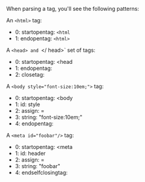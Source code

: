 

When parsing a tag, you'll see the following patterns:

An `<html>` tag:
- 0: startopentag: `<html`
- 1: endopentag: `<html>`

A `<head> and `</ head>` set of tags:
- 0: startopentag: <head
- 1: endopentag: <head>
- 2: closetag: </head>

A `<body style="font-size:10em;">` tag:
- 0: startopentag: <body
- 1: id: style
- 2: assign: =
- 3: string: "font-size:10em;"
- 4: endopentag: <body>

A `<meta id="foobar"/>` tag:
- 0: startopentag: <meta
- 1: id: header
- 2: assign: =
- 3: string: "foobar"
- 4: endselfclosingtag: <meta/>
